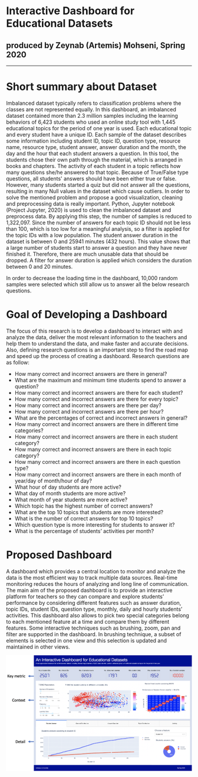 # Interactive Dashboard for Educational Datasets 
## produced by Zeynab (Artemis) Mohseni, Spring 2020
---------------------------------------

# Short summary about Dataset
Imbalanced dataset typically refers to classification problems where the classes are not represented equally. In this dashboard, an imbalanced dataset contained more than 2.3 million samples including the learning behaviors of 6,423 students who used an online study tool with 1,445 educational topics for the period of one year is used. Each educational topic and every student have a unique ID. Each sample of the dataset describes some information including student ID, topic ID, question type, resource name, resource type, student answer, answer duration and the month, the day and the hour that each student answers a question. 
In this tool, the students chose their own path through the material, which is arranged in books and chapters. The activity of each student in a topic reflects how many questions she/he answered to that topic. Because of True/False type questions, all students' answers should have been either true or false. However, many students started a quiz but did not answer all the questions, resulting in many Null values in the dataset which cause outliers. In order to solve the mentioned problem and propose a good visualization, cleaning and preprocessing data is really important. Python, Jupyter notebook (Project Jupyter, 2020) is used to clean the imbalanced dataset and preprocess data. By applying this step, the number of samples is reduced to 1,322,097. Since the number of answers for each topic ID should not be less than 100, which is too low for a meaningful analysis, so a filter is applied for the topic IDs with a low population.
The student answer duration in the dataset is between 0 and 25941 minutes (432 hours). This value shows that a large number of students start to answer a question and they have never finished it. Therefore, there are much unusable data that should be dropped. A filter for answer duration is applied which considers the duration between 0 and 20 minutes.

In order to decrease the loading time in the dashboard, 10,000 random samples were selected which still allow us to answer all the below research questions. 

# Goal of Developing a Dashboard
The focus of this research is to develop a dashboard to interact with and analyze the data, deliver the most relevant information to the teachers and help them to understand the data, and make faster and accurate decisions. Also, defining research questions is an important step to find the road map and speed up the process of creating a dashboard.  Research questions are as follow:


* How many correct and incorrect answers are there in general? 
* What are the maximum and minimum time students spend to answer a question?
* How many correct and incorrect answers are there for each student? 
* How many correct and incorrect answers are there for every topic? 
* How many correct and incorrect answers are there per day? 
* How many correct and incorrect answers are there per hour? 
* What are the percentages of correct and incorrect answers in general?
* How many correct and incorrect answers are there in different time categories? 
* How many correct and incorrect answers are there in each student category?
* How many correct and incorrect answers are there in each topic category?
* How many correct and incorrect answers are there in each question type?
* How many correct and incorrect answers are there in each month of year/day of month/hour of day?
* What hour of day students are more active?
* What day of month students are more active?
* What month of year students are more active?
* Which topic has the highest number of correct answers? 
* What are the top 10 topics that students are more interested? 
* What is the number of correct answers for top 10 topics?
* Which question type is more interesting for students to answer it? 
* What is the percentage of students’ activities per month?




# Proposed Dashboard
A dashboard which provides a central location to monitor and analyze the data is the most efficient way to track multiple data sources. Real-time monitoring reduces the hours of analyzing and long line of communication. 
The main aim of the proposed dashboard is to provide an interactive platform for teachers so they can compare and explore students’ performance by considering different features such as answer duration, topic IDs, student IDs, question type, monthly, daily and hourly students’ activities. This dashboard also allows to pick two special categories belong to each mentioned feature at a time and compare them by different features. Some interactive techniques such as brushing, zoom, pan and filter are supported in the dashboard. In brushing technique, a subset of elements is selected in one view and this selection is updated and maintained in other views.

![GitHub Logo](/Dashboard.png)

